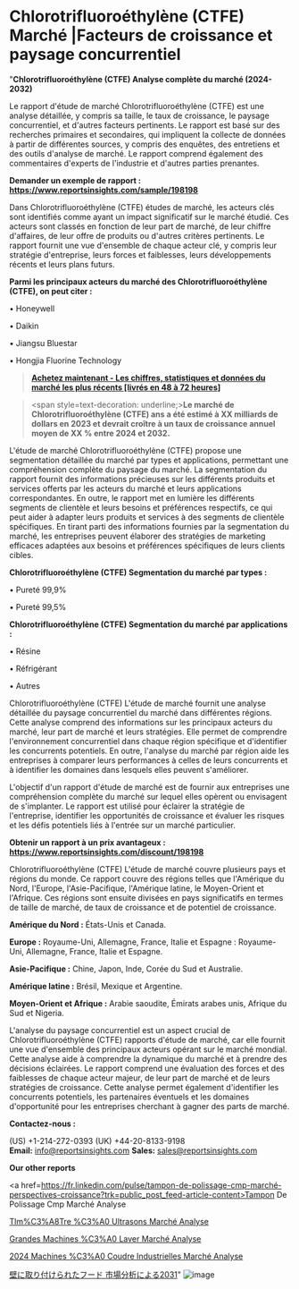# Chlorotrifluoroéthylène (CTFE) Marché |Facteurs de croissance et paysage concurrentiel

"<strong>Chlorotrifluoroéthylène (CTFE) Analyse complète du marché (2024-2032)</strong>

Le rapport d'étude de marché Chlorotrifluoroéthylène (CTFE) est une analyse détaillée, y compris sa taille, le taux de croissance, le paysage concurrentiel, et d'autres facteurs pertinents. Le rapport est basé sur des recherches primaires et secondaires, qui impliquent la collecte de données à partir de différentes sources, y compris des enquêtes, des entretiens et des outils d'analyse de marché. Le rapport comprend également des commentaires d'experts de l'industrie et d'autres parties prenantes.

<strong>Demander un exemple de rapport : </strong><strong><a href=https://www.reportsinsights.com/sample/198198>https://www.reportsinsights.com/sample/198198</a></strong>

Dans Chlorotrifluoroéthylène (CTFE) études de marché, les acteurs clés sont identifiés comme ayant un impact significatif sur le marché étudié. Ces acteurs sont classés en fonction de leur part de marché, de leur chiffre d'affaires, de leur offre de produits ou d'autres critères pertinents. Le rapport fournit une vue d'ensemble de chaque acteur clé, y compris leur stratégie d'entreprise, leurs forces et faiblesses, leurs développements récents et leurs plans futurs.

<strong>Parmi les principaux acteurs du marché des Chlorotrifluoroéthylène (CTFE), on peut citer :</strong>

• Honeywell

• Daikin

• Jiangsu Bluestar

• Hongjia Fluorine Technology

<blockquote><a href=https://reportsinsights.com/buynow/198198><span style=text-decoration: underline;><strong>Achetez maintenant - Les chiffres, statistiques et données du marché les plus récents [livrés en 48 à 72 heures]</strong></span></a></blockquote>
<blockquote>
<div class=group w-full text-gray-800 dark:text-gray-100 border-b border-black/10 dark:border-gray-900/50 bg-gray-50 dark:bg-[#444654]>
<div class=flex p-4 gap-4 text-base md:gap-6 md:max-w-2xl lg:max-w-xl xl:max-w-3xl md:py-6 lg:px-0 m-auto>
<div class=relative flex flex-col w-[calc(100%-50px)] gap-1 md:gap-3 lg:w-[calc(100%-115px)]>
<div class=flex flex-grow flex-col gap-3>
<div class=min-h-[20px] flex flex-col items-start gap-4 whitespace-pre-wrap break-words>
<div class=result-streaming markdown prose w-full break-words dark:prose-invert light>

<span style=text-decoration: underline;><strong>Le marché de Chlorotrifluoroéthylène (CTFE) ans a été estimé à XX milliards de dollars en 2023 et devrait croître à un taux de croissance annuel moyen de XX % entre 2024 et 2032.</strong></span>

</div>
</div>
</div>
</div>
</div>
</div></blockquote>
L'étude de marché Chlorotrifluoroéthylène (CTFE) propose une segmentation détaillée du marché par types et applications, permettant une compréhension complète du paysage du marché. La segmentation du rapport fournit des informations précieuses sur les différents produits et services offerts par les acteurs du marché et leurs applications correspondantes. En outre, le rapport met en lumière les différents segments de clientèle et leurs besoins et préférences respectifs, ce qui peut aider à adapter leurs produits et services à des segments de clientèle spécifiques. En tirant parti des informations fournies par la segmentation du marché, les entreprises peuvent élaborer des stratégies de marketing efficaces adaptées aux besoins et préférences spécifiques de leurs clients cibles.

<strong>Chlorotrifluoroéthylène (CTFE) Segmentation du marché par types :</strong>

• Pureté 99,9%

• Pureté 99,5%

<strong>Chlorotrifluoroéthylène (CTFE) Segmentation du marché par applications :</strong>

• Résine

• Réfrigérant

• Autres

Chlorotrifluoroéthylène (CTFE) L'étude de marché fournit une analyse détaillée du paysage concurrentiel du marché dans différentes régions. Cette analyse comprend des informations sur les principaux acteurs du marché, leur part de marché et leurs stratégies. Elle permet de comprendre l'environnement concurrentiel dans chaque région spécifique et d'identifier les concurrents potentiels. En outre, l'analyse du marché par région aide les entreprises à comparer leurs performances à celles de leurs concurrents et à identifier les domaines dans lesquels elles peuvent s'améliorer.

L'objectif d'un rapport d'étude de marché est de fournir aux entreprises une compréhension complète du marché sur lequel elles opèrent ou envisagent de s'implanter. Le rapport est utilisé pour éclairer la stratégie de l'entreprise, identifier les opportunités de croissance et évaluer les risques et les défis potentiels liés à l'entrée sur un marché particulier.

<strong>Obtenir un rapport à un prix avantageux : <a href=https://www.reportsinsights.com/discount/198198>https://www.reportsinsights.com/discount/198198</a></strong>

Chlorotrifluoroéthylène (CTFE) L'étude de marché couvre plusieurs pays et régions du monde. Ce rapport couvre des régions telles que l'Amérique du Nord, l'Europe, l'Asie-Pacifique, l'Amérique latine, le Moyen-Orient et l'Afrique. Ces régions sont ensuite divisées en pays significatifs en termes de taille de marché, de taux de croissance et de potentiel de croissance.

<strong>Amérique du Nord :</strong> États-Unis et Canada.

<strong>Europe :</strong> Royaume-Uni, Allemagne, France, Italie et Espagne : Royaume-Uni, Allemagne, France, Italie et Espagne.

<strong>Asie-Pacifique :</strong> Chine, Japon, Inde, Corée du Sud et Australie.

<strong>Amérique latine :</strong> Brésil, Mexique et Argentine.

<strong>Moyen-Orient et Afrique :</strong> Arabie saoudite, Émirats arabes unis, Afrique du Sud et Nigeria.

L'analyse du paysage concurrentiel est un aspect crucial de Chlorotrifluoroéthylène (CTFE) rapports d'étude de marché, car elle fournit une vue d'ensemble des principaux acteurs opérant sur le marché mondial. Cette analyse aide à comprendre la dynamique du marché et à prendre des décisions éclairées. Le rapport comprend une évaluation des forces et des faiblesses de chaque acteur majeur, de leur part de marché et de leurs stratégies de croissance. Cette analyse permet également d'identifier les concurrents potentiels, les partenaires éventuels et les domaines d'opportunité pour les entreprises cherchant à gagner des parts de marché.

<strong>Contactez-nous :</strong>

(US) +1-214-272-0393
(UK) +44-20-8133-9198
<strong>Email:</strong> <a>info@reportsinsights.com</a>
<strong>Sales:</strong> <a>sales@reportsinsights.com</a>

<strong>Our other reports</strong>

<a href=https://fr.linkedin.com/pulse/tampon-de-polissage-cmp-marché-perspectives-croissance?trk=public_post_feed-article-content>Tampon De Polissage Cmp Marché Analyse</a>

<a href=https://www.linkedin.com/pulse/t%C3%A9l%C3%A9m%C3%A8tre-%C3%A0-ultrasons-march%C3%A9paysage-comprenant-c495f/>Tlm%C3%A8Tre %C3%A0 Ultrasons Marché Analyse</a>

<a href=https://www.linkedin.com/pulse/grandes-machines-%C3%A0-laver-march%C3%A9-rapport-de-analyse-cgskf/>Grandes Machines %C3%A0 Laver Marché Analyse</a>

<a href=https://www.linkedin.com/pulse/2024-machines-%C3%A0-coudre-industrielles-march%C3%A9-segmentation-irtrc/>2024 Machines %C3%A0 Coudre Industrielles Marché Analyse</a>

<a href=https://www.linkedin.com/pulse/壁に取り付けられたフード-市場-2023-完全な地域分析-bizintel-chronicle-360/>壁に取り付けられたフード 市場分析による2031</a>"
![image](https://github.com/daminid12/RImarketexcellence/assets/158430485/826f9a8e-de9c-4d9d-aa9b-20b170e2e00c)
